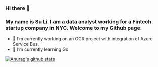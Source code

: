 ### Hi there 👋 
### My name is Su Li. I am a data analyst working for a Fintech startup company in NYC. Welcome to my Github page. 
- 🔭 I’m currently working on an OCR project with integration of Azure Service Bus. 
- 🌱 I’m currently learning Go

[![Anurag's github stats](https://github-readme-stats.vercel.app/api?username=liamsuma&count_private=true&show_icons=true&theme=solarized-light)](https://github.com/anuraghazra/github-readme-stats)


<!--
**liamsuma/liamsuma** is a ✨ _special_ ✨ repository because its `README.md` (this file) appears on your GitHub profile.

Here are some ideas to get you started:

- 🔭 I’m currently working on ...
- 🌱 I’m currently learning ...
- 👯 I’m looking to collaborate on ...
- 🤔 I’m looking for help with ...
- 💬 Ask me about ...
- 📫 How to reach me: ...
- 😄 Pronouns: ...
- ⚡ Fun fact: ...
-->
